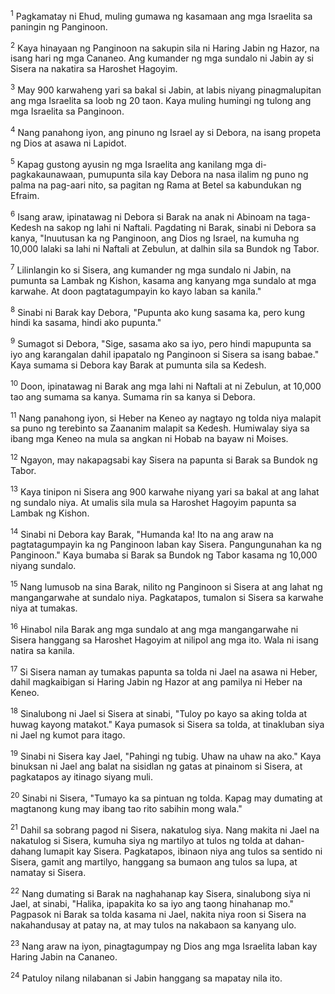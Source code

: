 <sup>1</sup>
Pagkamatay ni Ehud, muling gumawa ng kasamaan ang mga Israelita sa paningin ng Panginoon. 

<sup>2</sup>
Kaya hinayaan ng Panginoon na sakupin sila ni Haring Jabin ng Hazor, na isang hari ng mga Cananeo. Ang kumander ng mga sundalo ni Jabin ay si Sisera na nakatira sa Haroshet Hagoyim. 

<sup>3</sup>
May 900 karwaheng yari sa bakal si Jabin, at labis niyang pinagmalupitan ang mga Israelita sa loob ng 20 taon. Kaya muling humingi ng tulong ang mga Israelita sa Panginoon. 

<sup>4</sup>
Nang panahong iyon, ang pinuno ng Israel ay si Debora, na isang propeta ng Dios at asawa ni Lapidot. 

<sup>5</sup>
Kapag gustong ayusin ng mga Israelita ang kanilang mga di-pagkakaunawaan, pumupunta sila kay Debora na nasa ilalim ng puno ng palma na pag-aari nito, sa pagitan ng Rama at Betel sa kabundukan ng Efraim. 

<sup>6</sup>
Isang araw, ipinatawag ni Debora si Barak na anak ni Abinoam na taga-Kedesh na sakop ng lahi ni Naftali. Pagdating ni Barak, sinabi ni Debora sa kanya, "Inuutusan ka ng Panginoon, ang Dios ng Israel, na kumuha ng 10,000 lalaki sa lahi ni Naftali at Zebulun, at dalhin sila sa Bundok ng Tabor. 

<sup>7</sup>
Lilinlangin ko si Sisera, ang kumander ng mga sundalo ni Jabin, na pumunta sa Lambak ng Kishon, kasama ang kanyang mga sundalo at mga karwahe. At doon pagtatagumpayin ko kayo laban sa kanila." 

<sup>8</sup>
Sinabi ni Barak kay Debora, "Pupunta ako kung sasama ka, pero kung hindi ka sasama, hindi ako pupunta." 

<sup>9</sup>
Sumagot si Debora, "Sige, sasama ako sa iyo, pero hindi mapupunta sa iyo ang karangalan dahil ipapatalo ng Panginoon si Sisera sa isang babae." Kaya sumama si Debora kay Barak at pumunta sila sa Kedesh. 

<sup>10</sup>
Doon, ipinatawag ni Barak ang mga lahi ni Naftali at ni Zebulun, at 10,000 tao ang sumama sa kanya. Sumama rin sa kanya si Debora. 

<sup>11</sup>
Nang panahong iyon, si Heber na Keneo ay nagtayo ng tolda niya malapit sa puno ng terebinto sa Zaananim malapit sa Kedesh. Humiwalay siya sa ibang mga Keneo na mula sa angkan ni Hobab na bayaw ni Moises. 

<sup>12</sup>
Ngayon, may nakapagsabi kay Sisera na papunta si Barak sa Bundok ng Tabor. 

<sup>13</sup>
Kaya tinipon ni Sisera ang 900 karwahe niyang yari sa bakal at ang lahat ng sundalo niya. At umalis sila mula sa Haroshet Hagoyim papunta sa Lambak ng Kishon. 

<sup>14</sup>
Sinabi ni Debora kay Barak, "Humanda ka! Ito na ang araw na pagtatagumpayin ka ng Panginoon laban kay Sisera. Pangungunahan ka ng Panginoon." Kaya bumaba si Barak sa Bundok ng Tabor kasama ng 10,000 niyang sundalo. 

<sup>15</sup>
Nang lumusob na sina Barak, nilito ng Panginoon si Sisera at ang lahat ng mangangarwahe at sundalo niya. Pagkatapos, tumalon si Sisera sa karwahe niya at tumakas. 

<sup>16</sup>
Hinabol nila Barak ang mga sundalo at ang mga mangangarwahe ni Sisera hanggang sa Haroshet Hagoyim at nilipol ang mga ito. Wala ni isang natira sa kanila. 

<sup>17</sup>
Si Sisera naman ay tumakas papunta sa tolda ni Jael na asawa ni Heber, dahil magkaibigan si Haring Jabin ng Hazor at ang pamilya ni Heber na Keneo. 

<sup>18</sup>
Sinalubong ni Jael si Sisera at sinabi, "Tuloy po kayo sa aking tolda at huwag kayong matakot." Kaya pumasok si Sisera sa tolda, at tinakluban siya ni Jael ng kumot para itago. 

<sup>19</sup>
Sinabi ni Sisera kay Jael, "Pahingi ng tubig. Uhaw na uhaw na ako." Kaya binuksan ni Jael ang balat na sisidlan ng gatas at pinainom si Sisera, at pagkatapos ay itinago siyang muli. 

<sup>20</sup>
Sinabi ni Sisera, "Tumayo ka sa pintuan ng tolda. Kapag may dumating at magtanong kung may ibang tao rito sabihin mong wala." 

<sup>21</sup>
Dahil sa sobrang pagod ni Sisera, nakatulog siya. Nang makita ni Jael na nakatulog si Sisera, kumuha siya ng martilyo at tulos ng tolda at dahan-dahang lumapit kay Sisera. Pagkatapos, ibinaon niya ang tulos sa sentido ni Sisera, gamit ang martilyo, hanggang sa bumaon ang tulos sa lupa, at namatay si Sisera. 

<sup>22</sup>
Nang dumating si Barak na naghahanap kay Sisera, sinalubong siya ni Jael, at sinabi, "Halika, ipapakita ko sa iyo ang taong hinahanap mo." Pagpasok ni Barak sa tolda kasama ni Jael, nakita niya roon si Sisera na nakahandusay at patay na, at may tulos na nakabaon sa kanyang ulo. 

<sup>23</sup>
Nang araw na iyon, pinagtagumpay ng Dios ang mga Israelita laban kay Haring Jabin na Cananeo. 

<sup>24</sup>
Patuloy nilang nilabanan si Jabin hanggang sa mapatay nila ito.